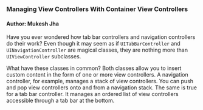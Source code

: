 ### Managing View Controllers With Container View Controllers

#### Author: Mukesh Jha

Have you ever wondered how tab bar controllers and navigation controllers do their work? Even though it may seem as if `UITabBarController` and `UINavigationController` are magical classes, they are nothing more than `UIViewController` subclasses.

What have these classes in common? Both classes allow you to insert custom content in the form of one or more view controllers. A navigation controller, for example, manages a stack of view controllers. You can push and pop view controllers onto and from a navigation stack. The same is true for a tab bar controller. It manages an ordered list of view controllers accessible through a tab bar at the bottom.
